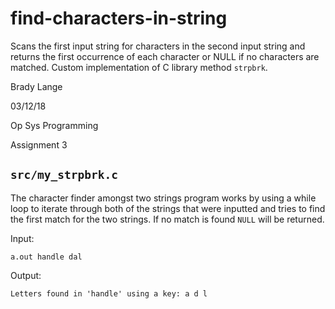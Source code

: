 # find-characters-in-string
Scans the first input string for characters in the second input string and returns the first occurrence of each character or NULL if no characters are matched. Custom implementation of C library method `strpbrk`.

Brady Lange

03/12/18

Op Sys Programming

Assignment 3

## `src/my_strpbrk.c`
The character finder amongst two strings program works by using a while loop to iterate through both of the strings
that were inputted and tries to find the first match for the two strings. If no match is found `NULL` will be returned.

Input:

`a.out handle dal`

Output:

`Letters found in 'handle' using a key: a d l`